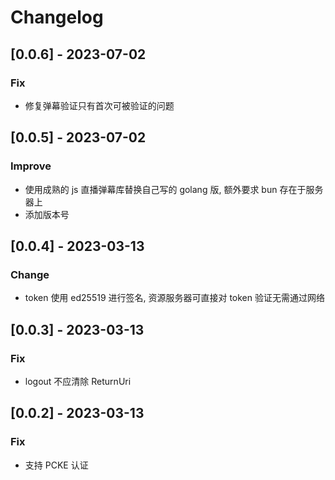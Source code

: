 # Changelog

## [0.0.6] - 2023-07-02

### Fix

- 修复弹幕验证只有首次可被验证的问题

## [0.0.5] - 2023-07-02

### Improve

- 使用成熟的 js 直播弹幕库替换自己写的 golang 版, 额外要求 bun 存在于服务器上
- 添加版本号

## [0.0.4] - 2023-03-13

### Change

- token 使用 ed25519 进行签名, 资源服务器可直接对 token 验证无需通过网络

## [0.0.3] - 2023-03-13

### Fix

- logout 不应清除 ReturnUri

## [0.0.2] - 2023-03-13

### Fix

- 支持 PCKE 认证
